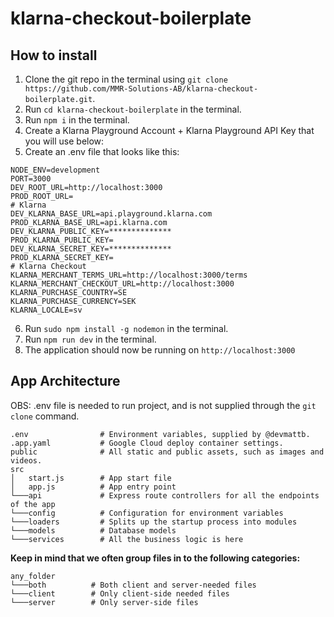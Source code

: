 # klarna-checkout-boilerplate

## How to install

1. Clone the git repo in the terminal using `git clone https://github.com/MMR-Solutions-AB/klarna-checkout-boilerplate.git`.
2. Run `cd klarna-checkout-boilerplate` in the terminal.
3. Run `npm i` in the terminal.
4. Create a Klarna Playground Account + Klarna Playground API Key that you will use below:
5. Create an .env file that looks like this: 
```
NODE_ENV=development
PORT=3000
DEV_ROOT_URL=http://localhost:3000
PROD_ROOT_URL=
# Klarna
DEV_KLARNA_BASE_URL=api.playground.klarna.com
PROD_KLARNA_BASE_URL=api.klarna.com
DEV_KLARNA_PUBLIC_KEY=**************
PROD_KLARNA_PUBLIC_KEY=
DEV_KLARNA_SECRET_KEY=**************
PROD_KLARNA_SECRET_KEY=
# Klarna Checkout
KLARNA_MERCHANT_TERMS_URL=http://localhost:3000/terms
KLARNA_MERCHANT_CHECKOUT_URL=http://localhost:3000
KLARNA_PURCHASE_COUNTRY=SE
KLARNA_PURCHASE_CURRENCY=SEK
KLARNA_LOCALE=sv
```
6. Run `sudo npm install -g nodemon` in the terminal.
7. Run `npm run dev` in the terminal.
8. The application should now be running on `http://localhost:3000`

## App Architecture

OBS: .env file is needed to run project, and is not supplied through the `git clone` command.

```
.env                # Environment variables, supplied by @devmattb.
.app.yaml           # Google Cloud deploy container settings.
public              # All static and public assets, such as images and videos.
src
│   start.js        # App start file
│   app.js          # App entry point
└───api             # Express route controllers for all the endpoints of the app
└───config          # Configuration for environment variables
└───loaders         # Splits up the startup process into modules
└───models          # Database models
└───services        # All the business logic is here
```

**Keep in mind that we often group files in to the following categories:**

```
any_folder
└───both          # Both client and server-needed files
└───client        # Only client-side needed files
└───server        # Only server-side files
```
